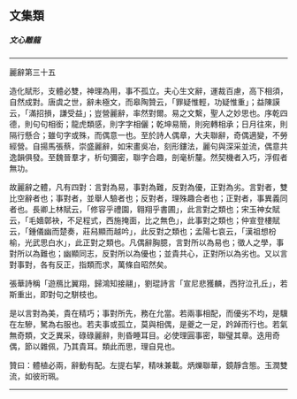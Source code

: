 

## 文集類

##### 文心雕龍

* * *

麗辭第三十五

造化賦形，支體必雙，神理為用，事不孤立。夫心生文辭，運裁百慮，高下相須，自然成對。唐虞之世，辭未極文，而皋陶贊云，「罪疑惟輕，功疑惟重」；益陳謨云，「滿招損，謙受益」；豈營麗辭，率然對爾。易之文繫，聖人之妙思也。序乾四德，則句句相銜；龍虎類感，則字字相儷；乾坤易簡，則宛轉相承；日月往來，則隔行懸合；雖句字或殊，而偶意一也。至於詩人偶章，大夫聯辭，奇偶適變，不勞經營。自揚馬張蔡，崇盛麗辭，如宋畫吳冶，刻形鏤法，麗句與深采並流，偶意共逸韻俱發。至魏晉羣才，析句彌密，聯字合趣，剖毫析釐。然契機者入巧，浮假者無功。

故麗辭之體，凡有四對：言對為易，事對為難，反對為優，正對為劣。言對者，雙比空辭者也；事對者，並舉人驗者也；反對者，理殊趣合者也；正對者，事異義同者也。長卿上林賦云，「修容乎禮園，翱翔乎書圃」，此言對之類也；宋玉神女賦云，「毛嬙鄣袂，不足程式，西施掩面，比之無色」，此事對之類也；仲宣登樓賦云，「鍾儀幽而楚奏，莊舄顯而越吟」，此反對之類也；孟陽七哀云，「漢祖想枌榆，光武思白水」，此正對之類也。凡偶辭胸臆，言對所以為易也；徵人之學，事對所以為難也；幽顯同志，反對所以為優也；並貴共心，正對所以為劣也。又以言對事對，各有反正，指類而求，萬條自昭然矣。

張華詩稱「遊鴈比翼翔，歸鴻知接翮」，劉琨詩言「宣尼悲獲麟，西狩泣孔丘」，若斯重出，即對句之駢枝也。

是以言對為美，貴在精巧；事對所先，務在允當。若兩事相配，而優劣不均，是驥在左驂，駑為右服也。若夫事或孤立，莫與相偶，是夔之一足，趻踔而行也。若氣無奇類，文乏異采，碌碌麗辭，則昏睡耳目。必使理圓事密，聯璧其章。迭用奇偶，節以雜佩，乃其貴耳。類此而思，理自見也。

贊曰：體植必兩，辭動有配。左提右挈，精味兼載。炳爍聯華，鏡靜含態。玉潤雙流，如彼珩珮。

* * *

